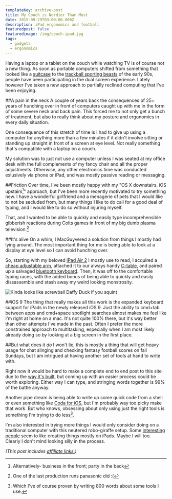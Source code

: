 ```yaml
---
templateKey: archive-post
title: My Couch is Nerdier Than Most
date: 2015-09-29T03:00:00.000Z
description: iPad ergonomics and football
featuredpost: false
featuredimage: /img/couch-ipad.jpg
tags:
  - gadgets
  - ergonomics
---
```

Having a laptop or a tablet on the couch while watching TV is of course not a new thing. As soon as portable computers shifted from something that looked like a [suitcase][1] to the [trackball sporting beasts][2] of the early 90s, people have been participating in the dual screen experience. Lately however I've taken a new approach to partially reclined computing that I've been enjoying.

[1]: http://resource.mmgn.com/Gallery/normal/Commodore-SX-64-1041428.jpg
[2]: http://i.imgur.com/Ns4C3nW.jpg

##A pain in the neck
A couple of years back the consequences of 25+ years of hunching over in front of computers caught up with me in the form of some severe neck and back pain. This forced me to not only get a bunch of treatment, but also to really think about my posture and ergonomics in every daily situation.

One consequence of this stretch of time is I had to give up using a computer for anything more than a few minutes if it didn't involve sitting or standing up straight in front of a screen at eye level. Not really something that's compatible with a laptop on a couch.

My solution was to just not use a computer unless I was seated at my office desk with the full complements of my fancy chair and all the proper adjustments. Otherwise, any other electronics time was conducted exlusively via phone or iPad, and was mostly passive reading or messaging.

##Friction
Over time, I've been mostly happy with my "OS X downstairs, iOS upstairs[^1]" approach, but I've been more recently motivated to try something new. I have a wonderful girlfriend and a menagerie of pets that I would like to not be secluded from, but many things I like to do call for a good deal of typing, and I would like to do so without injuring myself.

[^1]: Alternatively- business in the front; party in the back

That, and I wanted to be able to quickly and easily type incomprehensible gibberish reactions during Colts games in front of my big dumb plasma television.[^2]

[^2]: One of the last production runs panasonic did :(

##It's alive
On a whim, I MacGuyvered a solution from things I mostly had lying around. The most important thing for me is being able to look at a display at eye level so I can avoid hunching over. 

So, starting with my beloved [iPad Air 2][3] I mostly use to read, I acquired a [cheap adjustable arm][4], attached it to our always handy [C-table][5], and paired up a salvaged [bluetooth keyboard][6]. Then, it was off to the comfortable typing races, with the added bonus of being able to quickly and easily dissassemble and stash away my weird looking monstrosity.

![Kinda looks like screwball Daffy Duck if you squint][7]

[3]: http://amzn.to/1O5dTYL
[4]: http://amzn.to/1ODjpBA
[5]: http://www.pier1.com/Campaign-C-Table/2729209,default,pd.html?cgid=c-tables#start=1
[6]: http://amzn.to/1WuGeZV
[7]: /img/couch-ipad.jpg

##iOS 9
The thing that really makes all this work is the expanded keyboard support for iPads in the newly released iOS 9. Just the ability to cmd+tab between apps and cmd+space spotlight searches almost makes me feel like I'm right at home on a mac. It's not quite 100% there, but it's way better than other attempts I've made in the past. Often I prefer the more constrained approach to multitasking, especially when I am most likely already doing so by looking at a big screen in the first place.

##But what does it _do_
I won't lie, this is mostly a thing that will get heavy usage for chat slinging and checking fantasy football scores on fall Sundays, but I am intrigued at having another set of tools at hand to write with. 

Right now it would be hard to make a complete end to end post to this site due to the [way it's built][11], but coming up with an easier process could be worth exploring. Either way I can type, and stringing words together is 99% of the battle anyway.

[11]: http://craigsturgis.com/gritty-details/website-rebuild/

Another pipe dream is being able to write up some quick code from a shell or even something like [Coda for iOS][8], but I'm probably way too picky make that work. But who knows, obsessing about only using just the right tools is something I'm trying to do less[^3].

[8]: https://panic.com/coda-ios/
[^3]: Which I've of course proven by writing 800 words about some tools I use.

I'm also interested in trying more things I would only consider doing on a traditional computer with this neutered robo-giraffe setup. Some [interesting][9] [people][10] seem to like creating things mostly on iPads. Maybe I will too. Clearly I don't mind looking silly in the process.

[9]: http://www.relay.fm/cortex
[10]: https://www.macstories.net/

*(This post includes [affiliate links.](/affiliate-links/))*
